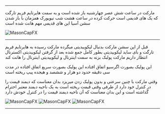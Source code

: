 ___
مارکت در ساعت شش عصر چهارشنبه باز شده است
و به سمت هایرتایم فریم تارگت که یک های قدیمی است حرکت کرده 
در ساعت هشت شب نیویورک
همزمان با باز شدن سشن آسیا این های قدیمی مهم هانت شده است

![MasonCapFX](https://www.tradingview.com/x/t8DAEsbx/ "MasonCapFX")
___
قبل از اپن سشن مارکت بدنبال لیکوییدیتی میگرده
مارکت رسیده به هایرتایم فریم تارگت و بای ساید لیکوییدیتی بطور کامل جمع شده
بعد از گرفتن لیکوییدیتی اکسترنال انتظار داریم مارکت پولبک بزنه به سمت اینترنال و لیکوییدیتی اینترنال را هانت کند


این پولبک بصورت اگرسیو اتفاق افتاده 
این پولبک بصورت سریع اتفاق افتاده
در مدت سی دقیقه حدود دو هزار و ششصد و هیجده پیپ ریخته است

وقتی مارکت با چنین سرعتی و بدون پولبک زدن میریزد بدان معناست که دیمند قیمت را در کنترل خود دارد
از طرفی وقتی قیمت ریخته است به یک ناحیه دیمند معتبر احترام گذاشته است
و این بدان معناست که آن ناحیه دیمند قیمت را در کنترل خودش دارد

![MasonCapFX](https://www.tradingview.com/x/4GUIja3w/ "MasonCapFX")
![MasonCapFX](https://www.tradingview.com/x/sHEpF7dg/ "MasonCapFX")
![MasonCapFX](https://www.tradingview.com/x/CHi6cMvQ/ "MasonCapFX")
___